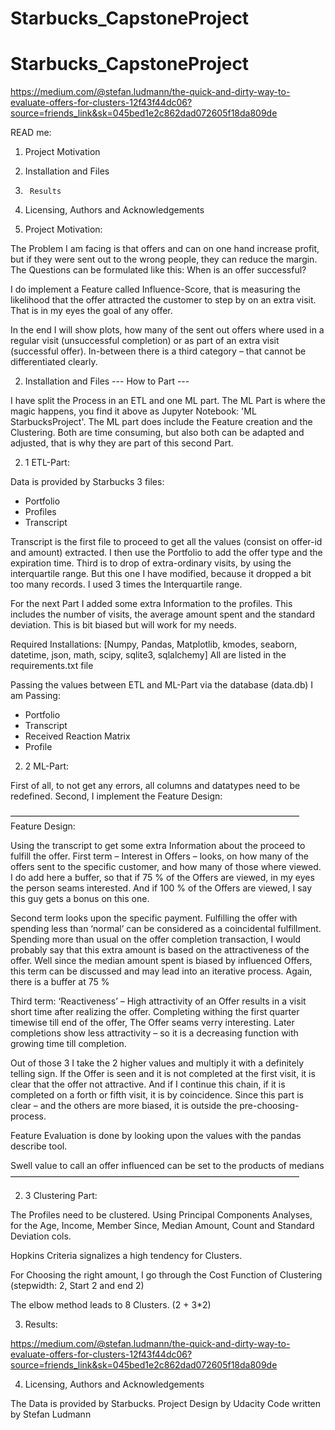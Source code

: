 # Starbucks_CapstoneProject


# Starbucks_CapstoneProject

https://medium.com/@stefan.ludmann/the-quick-and-dirty-way-to-evaluate-offers-for-clusters-12f43f44dc06?source=friends_link&sk=045bed1e2c862dad072605f18da809de



READ me:

1.	Project Motivation
2.	Installation and Files
3.  	Results
4.	Licensing, Authors and Acknowledgements


1.   Project Motivation:
	
The Problem I am facing is that offers and can on one hand increase profit, but if they were sent out to the wrong people, they can reduce the margin.
The Questions can be formulated like this: When is an offer successful?

I do implement a Feature called Influence-Score, that is measuring the likelihood that the offer attracted the customer to step by on an extra visit. That is in my eyes the goal of any offer. 

In the end I will show plots, how many of the sent out offers where used in a regular visit (unsuccessful completion) or as part of an extra visit (successful offer). In-between there is a third category – that cannot be differentiated clearly. 



2.   Installation and Files
--- How to Part ---

I have split the Process in an ETL and one ML part. The ML Part is where the magic happens, you find it above as Jupyter Notebook: 'ML StarbucksProject'.
The ML part does include the Feature creation and the Clustering. Both are time consuming, but also both can be adapted and adjusted, that is why they are part of this second Part.


2. 1   ETL-Part:

Data is provided by Starbucks
3 files:
-	Portfolio
-	Profiles
-	Transcript

Transcript is the first file to proceed to get all the values (consist on offer-id and amount) extracted. I then use the Portfolio to add the offer type and the expiration time.
Third is to drop of extra-ordinary visits, by using the interquartile range. But this one I have modified, because it dropped a bit too many records. I used 3 times the Interquartile range.

For the next Part I added some extra Information to the profiles. This includes the number of visits, the average amount spent and the standard deviation. This is bit biased but will work for my needs.


Required Installations:
[Numpy, Pandas, Matplotlib, kmodes, seaborn, datetime, json, math, scipy, sqlite3, sqlalchemy]
	All are listed in the requirements.txt file


Passing the values between ETL and ML-Part via the database (data.db)
I am Passing:
-	Portfolio
-	Transcript
-	Received Reaction Matrix
-	Profile 



2. 2   ML-Part:

First of all, to not get any errors, all columns and datatypes need to be redefined. 
Second, I implement the Feature Design:
 

—————————————————————————————————
Feature Design:

Using the transcript to get some extra Information about the proceed to fulfill the offer. 
First term – Interest in Offers – looks, on how many of the offers sent to the specific customer, and how many of those where viewed. I do add here a buffer, so that if 75 % of the Offers are viewed, in my eyes the person seams interested. And if 100 % of the Offers are viewed, I say this guy gets a bonus on this one.

Second term looks upon the specific payment. Fulfilling the offer with spending less than ‘normal’ can be considered as a coincidental fulfillment. Spending more than usual on the offer completion transaction, I would probably say that this extra amount is based on the attractiveness of the offer. Well since the median amount spent is biased by influenced Offers, this term can be discussed and may lead into an iterative process.
Again, there is a buffer at 75 %
 
Third term: ‘Reactiveness’ – High attractivity of an Offer results in a visit short time after realizing the offer. Completing withing the first quarter timewise till end of the offer, The Offer seams verry interesting. Later completions show less attractivity – so it is a decreasing function with growing time till completion. 

Out of those 3 I take the 2 higher values and multiply it with a definitely telling sign. If the Offer is seen and it is not completed at the first visit, it is clear that the offer not attractive. And if I continue this chain, if it is completed on a forth or fifth visit, it is by coincidence. Since this part is clear – and the others are more biased, it is outside the pre-choosing-process. 

Feature Evaluation is done by looking upon the values with the pandas describe tool.

Swell value to call an offer influenced can be set to the products of medians
—————————————————————————————————


2. 3   Clustering Part:

The Profiles need to be clustered. Using Principal Components Analyses, for the Age, Income, Member Since, Median Amount, Count and Standard Deviation cols. 

Hopkins Criteria signalizes a high tendency for Clusters.

For Choosing the right amount, I go through the Cost Function of Clustering (stepwidth: 2, Start 2 and end 2)

The elbow method leads to 8 Clusters. (2 + 3*2)



3. Results:


https://medium.com/@stefan.ludmann/the-quick-and-dirty-way-to-evaluate-offers-for-clusters-12f43f44dc06?source=friends_link&sk=045bed1e2c862dad072605f18da809de



4. Licensing, Authors and Acknowledgements

The Data is provided by Starbucks. Project Design by Udacity
Code written by Stefan Ludmann
